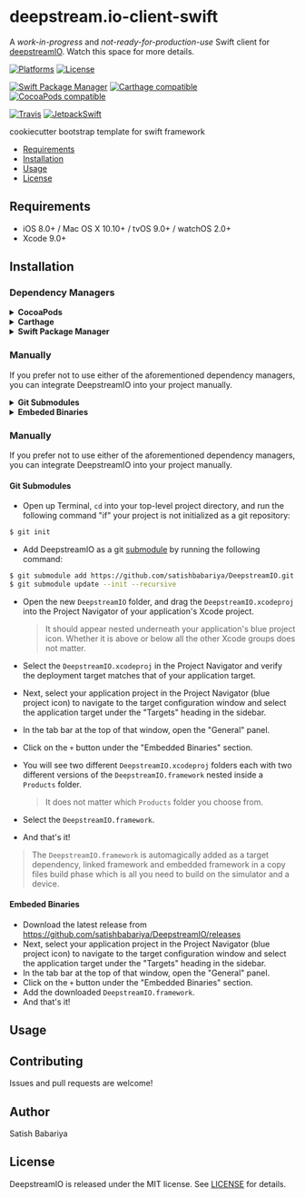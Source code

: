# deepstream.io-client-swift

A *work-in-progress* and *not-ready-for-production-use* Swift client for [deepstreamIO](https://github.com/deepstreamIO). Watch this space for more details.




















[![Platforms](https://img.shields.io/cocoapods/p/DeepstreamIO.svg)](https://cocoapods.org/pods/DeepstreamIO)
[![License](https://img.shields.io/cocoapods/l/DeepstreamIO.svg)](https://raw.githubusercontent.com/satishbabariya/DeepstreamIO/master/LICENSE)

[![Swift Package Manager](https://img.shields.io/badge/Swift%20Package%20Manager-compatible-brightgreen.svg)](https://github.com/apple/swift-package-manager)
[![Carthage compatible](https://img.shields.io/badge/Carthage-compatible-4BC51D.svg?style=flat)](https://github.com/Carthage/Carthage)
[![CocoaPods compatible](https://img.shields.io/cocoapods/v/DeepstreamIO.svg)](https://cocoapods.org/pods/DeepstreamIO)

[![Travis](https://img.shields.io/travis/satishbabariya/DeepstreamIO/master.svg)](https://travis-ci.org/satishbabariya/DeepstreamIO/branches)
[![JetpackSwift](https://img.shields.io/badge/JetpackSwift-framework-red.svg)](http://github.com/JetpackSwift/FrameworkTemplate)

cookiecutter bootstrap template for swift framework

- [Requirements](#requirements)
- [Installation](#installation)
- [Usage](#usage)
- [License](#license)

## Requirements

- iOS 8.0+ / Mac OS X 10.10+ / tvOS 9.0+ / watchOS 2.0+
- Xcode 9.0+

## Installation

### Dependency Managers
<details>
  <summary><strong>CocoaPods</strong></summary>

[CocoaPods](http://cocoapods.org) is a dependency manager for Cocoa projects. You can install it with the following command:

```bash
$ gem install cocoapods
```

To integrate DeepstreamIO into your Xcode project using CocoaPods, specify it in your `Podfile`:

```ruby
source 'https://github.com/CocoaPods/Specs.git'
platform :ios, '8.0'
use_frameworks!

pod 'DeepstreamIO', '~> 3.0.0'
```

Then, run the following command:

```bash
$ pod install
```

</details>

<details>
  <summary><strong>Carthage</strong></summary>

[Carthage](https://github.com/Carthage/Carthage) is a decentralized dependency manager that automates the process of adding frameworks to your Cocoa application.

You can install Carthage with [Homebrew](http://brew.sh/) using the following command:

```bash
$ brew update
$ brew install carthage
```

To integrate DeepstreamIO into your Xcode project using Carthage, specify it in your `Cartfile`:

```ogdl
github "satishbabariya/DeepstreamIO" ~> 3.0.0
```

</details>

<details>
  <summary><strong>Swift Package Manager</strong></summary>

To use DeepstreamIO as a [Swift Package Manager](https://swift.org/package-manager/) package just add the following in your Package.swift file.

``` swift
import PackageDescription

let package = Package(
    name: "HelloDeepstreamIO",
    dependencies: [
        .Package(url: "https://github.com/satishbabariya/DeepstreamIO.git", .upToNextMajor(from: "3.0.0"))
    ]
)
```
</details>

### Manually

If you prefer not to use either of the aforementioned dependency managers, you can integrate DeepstreamIO into your project manually.

<details>
  <summary><strong>Git Submodules</strong></summary><p>

- Open up Terminal, `cd` into your top-level project directory, and run the following command "if" your project is not initialized as a git repository:

```bash
$ git init
```

- Add DeepstreamIO as a git [submodule](http://git-scm.com/docs/git-submodule) by running the following command:

```bash
$ git submodule add https://github.com/satishbabariya/DeepstreamIO.git
$ git submodule update --init --recursive
```

- Open the new `DeepstreamIO` folder, and drag the `DeepstreamIO.xcodeproj` into the Project Navigator of your application's Xcode project.

    > It should appear nested underneath your application's blue project icon. Whether it is above or below all the other Xcode groups does not matter.

- Select the `DeepstreamIO.xcodeproj` in the Project Navigator and verify the deployment target matches that of your application target.
- Next, select your application project in the Project Navigator (blue project icon) to navigate to the target configuration window and select the application target under the "Targets" heading in the sidebar.
- In the tab bar at the top of that window, open the "General" panel.
- Click on the `+` button under the "Embedded Binaries" section.
- You will see two different `DeepstreamIO.xcodeproj` folders each with two different versions of the `DeepstreamIO.framework` nested inside a `Products` folder.

    > It does not matter which `Products` folder you choose from.

- Select the `DeepstreamIO.framework`.

- And that's it!

> The `DeepstreamIO.framework` is automagically added as a target dependency, linked framework and embedded framework in a copy files build phase which is all you need to build on the simulator and a device.

</p></details>

<details>
  <summary><strong>Embeded Binaries</strong></summary><p>

- Download the latest release from https://github.com/satishbabariya/DeepstreamIO/releases
- Next, select your application project in the Project Navigator (blue project icon) to navigate to the target configuration window and select the application target under the "Targets" heading in the sidebar.
- In the tab bar at the top of that window, open the "General" panel.
- Click on the `+` button under the "Embedded Binaries" section.
- Add the downloaded `DeepstreamIO.framework`.
- And that's it!

</p></details>

### Manually

If you prefer not to use either of the aforementioned dependency managers, you can integrate DeepstreamIO into your project manually.

#### Git Submodules

- Open up Terminal, `cd` into your top-level project directory, and run the following command "if" your project is not initialized as a git repository:

```bash
$ git init
```

- Add DeepstreamIO as a git [submodule](http://git-scm.com/docs/git-submodule) by running the following command:

```bash
$ git submodule add https://github.com/satishbabariya/DeepstreamIO.git
$ git submodule update --init --recursive
```

- Open the new `DeepstreamIO` folder, and drag the `DeepstreamIO.xcodeproj` into the Project Navigator of your application's Xcode project.

    > It should appear nested underneath your application's blue project icon. Whether it is above or below all the other Xcode groups does not matter.

- Select the `DeepstreamIO.xcodeproj` in the Project Navigator and verify the deployment target matches that of your application target.
- Next, select your application project in the Project Navigator (blue project icon) to navigate to the target configuration window and select the application target under the "Targets" heading in the sidebar.
- In the tab bar at the top of that window, open the "General" panel.
- Click on the `+` button under the "Embedded Binaries" section.
- You will see two different `DeepstreamIO.xcodeproj` folders each with two different versions of the `DeepstreamIO.framework` nested inside a `Products` folder.

    > It does not matter which `Products` folder you choose from.

- Select the `DeepstreamIO.framework`.

- And that's it!

> The `DeepstreamIO.framework` is automagically added as a target dependency, linked framework and embedded framework in a copy files build phase which is all you need to build on the simulator and a device.

#### Embeded Binaries

- Download the latest release from https://github.com/satishbabariya/DeepstreamIO/releases
- Next, select your application project in the Project Navigator (blue project icon) to navigate to the target configuration window and select the application target under the "Targets" heading in the sidebar.
- In the tab bar at the top of that window, open the "General" panel.
- Click on the `+` button under the "Embedded Binaries" section.
- Add the downloaded `DeepstreamIO.framework`.
- And that's it!

## Usage

## Contributing

Issues and pull requests are welcome!

## Author

Satish Babariya

## License

DeepstreamIO is released under the MIT license. See [LICENSE](https://github.com/satishbabariya/DeepstreamIO/blob/master/LICENSE) for details.
